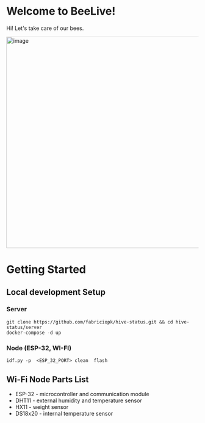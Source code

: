 
# Welcome to BeeLive!

Hi! Let's take care of our bees.

<img width="554" alt="image" src="https://github.com/user-attachments/assets/8368310a-e37c-4c5b-ade9-e673b85cdf6a" style="display: block; margin: auto;">


# Getting Started

## Local development Setup
### Server

    git clone https://github.com/fabriciopk/hive-status.git && cd hive-status/server
    docker-compose -d up

### Node (ESP-32, WI-FI)

    idf.py -p  <ESP_32_PORT> clean  flash
  
## Wi-Fi Node Parts List

 - ESP-32 - microcontroller and communication module
 - DHT11 - external humidity and temperature sensor
 - HX11 - weight sensor
 - DS18x20 - internal temperature sensor


